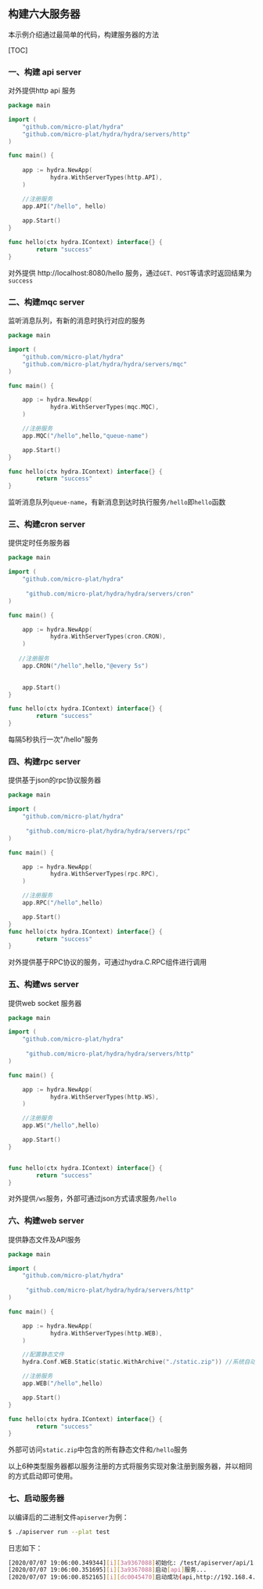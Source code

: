 构建六大服务器
-------------

本示例介绍通过最简单的代码，构建服务器的方法

[TOC]

### 一、构建 api server

对外提供http api 服务

```go
package main

import (
    "github.com/micro-plat/hydra"
    "github.com/micro-plat/hydra/hydra/servers/http"
)

func main() {
  
	app := hydra.NewApp(
            hydra.WithServerTypes(http.API),
    )

    //注册服务
    app.API("/hello", hello)
    
    app.Start()
}

func hello(ctx hydra.IContext) interface{} {
        return "success"
}
```
对外提供 http://localhost:8080/hello 服务，通过`GET、POST`等请求时返回结果为`success`

### 二、构建mqc  server

监听消息队列，有新的消息时执行对应的服务

```go
package main

import (
    "github.com/micro-plat/hydra"
    "github.com/micro-plat/hydra/hydra/servers/mqc"
)

func main() {

	app := hydra.NewApp(
            hydra.WithServerTypes(mqc.MQC),
    )

    //注册服务
    app.MQC("/hello",hello,"queue-name")

    app.Start()
}

func hello(ctx hydra.IContext) interface{} {
        return "success"
}
```
监听消息队列`queue-name`，有新消息到达时执行服务`/hello`即`hello`函数



### 三、构建cron  server

提供定时任务服务器

```go
package main

import (
    "github.com/micro-plat/hydra"
   
     "github.com/micro-plat/hydra/hydra/servers/cron"
)

func main() {

	app := hydra.NewApp(
            hydra.WithServerTypes(cron.CRON),
    )
   
   //注册服务
    app.CRON("/hello",hello,"@every 5s") 

  
    app.Start()
}

func hello(ctx hydra.IContext) interface{} {
        return "success"
}
```
每隔5秒执行一次"/hello"服务



### 四、构建rpc server

提供基于json的rpc协议服务器

```go
package main

import (
    "github.com/micro-plat/hydra"
   
     "github.com/micro-plat/hydra/hydra/servers/rpc"
)

func main() {

	app := hydra.NewApp(
            hydra.WithServerTypes(rpc.RPC),
    )

    //注册服务
    app.RPC("/hello",hello)

    app.Start()
}
func hello(ctx hydra.IContext) interface{} {
        return "success"
}
```
对外提供基于RPC协议的服务，可通过hydra.C.RPC组件进行调用

### 五、构建ws server

提供web socket 服务器

```go
package main

import (
    "github.com/micro-plat/hydra"
   
     "github.com/micro-plat/hydra/hydra/servers/http"
)

func main() {

	app := hydra.NewApp(
            hydra.WithServerTypes(http.WS),
    )

    //注册服务
    app.WS("/hello",hello)

    app.Start()
}


func hello(ctx hydra.IContext) interface{} {
        return "success"
}
```
对外提供`/ws`服务，外部可通过json方式请求服务`/hello`


### 六、构建web server

提供静态文件及API服务

```go
package main

import (
    "github.com/micro-plat/hydra"
   
     "github.com/micro-plat/hydra/hydra/servers/http"
)

func main() {

	app := hydra.NewApp(
            hydra.WithServerTypes(http.WEB),
    )

    //配置静态文件
    hydra.Conf.WEB.Static(static.WithArchive("./static.zip")) //系统自动解压static.zip自动路由到包中对应的文件

    //注册服务
    app.WEB("/hello",hello)

    app.Start()
}

func hello(ctx hydra.IContext) interface{} {
        return "success"
}
```

外部可访问`static.zip`中包含的所有静态文件和`/hello`服务




以上6种类型服务器都以服务注册的方式将服务实现对象注册到服务器，并以相同的方式启动即可使用。



### 七、启动服务器

以编译后的二进制文件`apiserver`为例：

```sh
$ ./apiserver run --plat test
```

日志如下：
```sh
[2020/07/07 19:06:00.349344][i][3a9367088]初始化: /test/apiserver/api/1.0.0/conf
[2020/07/07 19:06:00.351695][i][3a9367088]启动[api]服务...
[2020/07/07 19:06:00.852165][i][dc0045470]启动成功(api,http://192.168.4.121:8081,1)
```